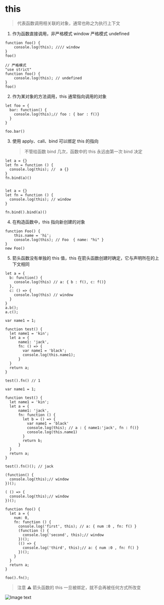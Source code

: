 # this

> 代表函数调用相关联的对象，通常也称之为执行上下文

1. 作为函数直接调用，非严格模式 window 严格模式 undefined

```
function foo() {
    console.log(this); //// window
}
foo()

// 严格模式
"use strict"
function foo() {
    console.log(this); // undefined
}
foo()
```

2. 作为某对象的方法调用，this 通常指向调用的对象

```
let foo = {
  bar: function() {
    console.log(this);// foo : { bar : f()}
  }
}

foo.bar()
```

3. 使用 apply、call、bind 可以绑定 this 的指向
   > 不管给函数 bind 几次，函数中的 this 永远由第一次 bind 决定

```
let a = {}
let fn = function () {
  console.log(this); //  a {}
}
fn.bind(a)()


let a = {}
let fn = function () {
  console.log(this); // window
}

fn.bind().bind(a)()

```

4. 在构造函数中，this 指向新创建的对象

```
function Foo() {
    this.name = 'hi';
    console.log(this); // Foo  { name: "hi" }
}
new Foo()
```

5. 箭头函数没有单独的 this 值，this 在箭头函数创建时确定，它与声明所在的上下文相同

```
let a = {
  b: function() {
    console.log(this) // a: { b : f(), c: f()}
  },
  c: () => {
    console.log(this) // window
  }
}
a.b();
a.c();
```

```
var name1 = 1;

function test() {
  let name1 = 'kin';
  let a = {
      name1: 'jack',
      fn: () => {
        var name1 = 'black';
        console.log(this.name1);
      }
  }
  return a;
}

test().fn() // 1
```

```
var name1 = 1;

function test() {
  let name1 = 'kin';
  let a = {
      name1: 'jack',
      fn: function () {
        let b = () => {
          var name1 = 'black'
          console.log(this); // a : { name1:'jack', fn : f()}
          console.log(this.name1)
        }
        return b;
      }
  }
  return a;
}

test().fn()(); // jack
```

```
(function() {
  console.log(this);// window
})();

( () => {
  console.log(this);// window
})();

```

```
function foo() {
  let a = {
    num: 0,
    fn: function () {
      console.log('first', this); // a: { num :0 , fn: f() }
      (function () {
        console.log('second', this);// window
      })();
      (() => {
        console.log('third', this);// a: { num :0 , fn: f() }
      })();
    }
  }
  return a;
}

foo().fn();
```

> 注意 ⚠️ 箭头函数的 this 一旦被绑定，就不会再被任何方式所改变

![Image text](https://upload-images.jianshu.io/upload_images/19391290-5e2b904142b8afd6.png)
